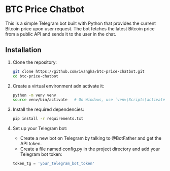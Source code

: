 # BTC Price Chatbot

This is a simple Telegram bot built with Python that provides the current Bitcoin price upon user request. The bot fetches the latest Bitcoin price from a public API and sends it to the user in the chat.

## Installation

1. Clone the repository:

	```sh
	git clone https://github.com/ivangka/btc-price-chatbot.git
	cd btc-price-chatbot
	```

2. Create a virtual environment adn activate it:

	```sh
	python -m venv venv
	source venv/bin/activate   # On Windows, use `venv\Scripts\activate`
	```

3. Install the required dependencies:

	```sh
	pip install -r requirements.txt
	```

4. Set up your Telegram bot:
	- Create a new bot on Telegram by talking to @BotFather and get the API token.
	- Create a file named config.py in the project directory and add your Telegram bot token:

	```python
	token_tg = 'your_telegram_bot_token'
	```